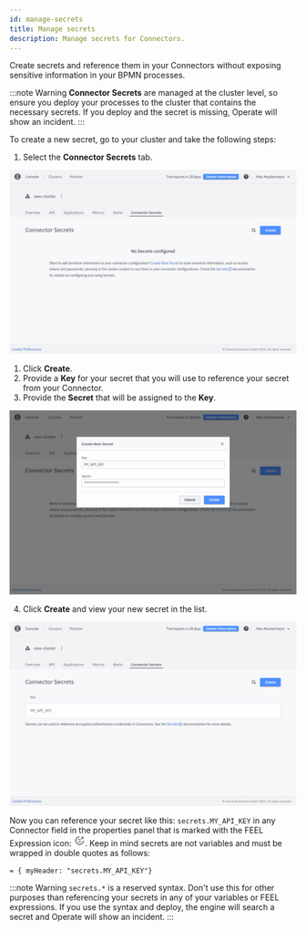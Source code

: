 ```yaml
---
id: manage-secrets
title: Manage secrets
description: Manage secrets for Connectors.
---
```


Create secrets and reference them in your Connectors without exposing sensitive information in your BPMN processes.

:::note Warning
**Connector Secrets** are managed at the cluster level, so ensure you deploy your processes to the cluster that contains the necessary secrets.
If you deploy and the secret is missing, Operate will show an incident.
:::

To create a new secret, go to your cluster and take the following steps:

1. Select the **Connector Secrets** tab.

![secrets](./img/cluster-detail-secrets.png)

1. Click **Create**.
2. Provide a **Key** for your secret that you will use to reference your secret from your Connector.
3. Provide the **Secret** that will be assigned to the **Key**.

![secrets-create](./img/cluster-detail-secrets-create.png)

4. Click **Create** and view your new secret in the list.

![secrets-view](./img/cluster-detail-secrets-view.png)

Now you can reference your secret like this: `secrets.MY_API_KEY` in any Connector field in the properties panel that is marked with the FEEL Expression icon: ![feel-icon](./img/feel-icon.png). Keep in mind secrets are not variables and must be wrapped in double quotes as follows:

```
= { myHeader: "secrets.MY_API_KEY"}
```

:::note Warning
`secrets.*` is a reserved syntax. Don't use this for other purposes than referencing your secrets in any of your variables or FEEL expressions.
If you use the syntax and deploy, the engine will search a secret and Operate will show an incident.
:::
